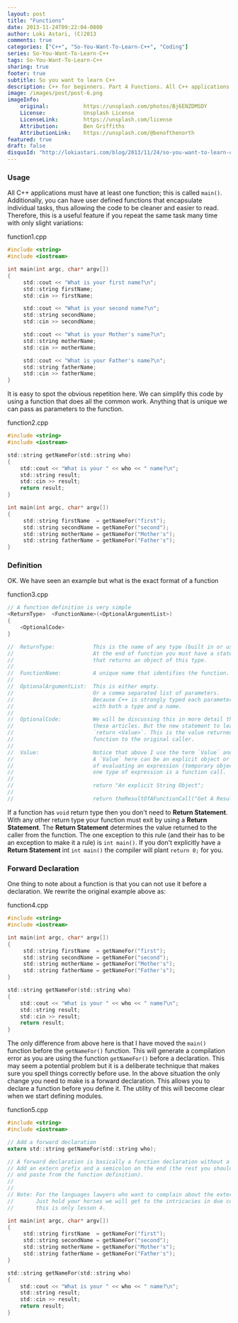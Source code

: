 ```yaml
---
layout: post
title: "Functions"
date: 2013-11-24T09:22:04-0800
author: Loki Astari, (C)2013
comments: true
categories: ["C++", "So-You-Want-To-Learn-C++", "Coding"]
series: So-You-Want-To-Learn-C++
tags: So-You-Want-To-Learn-C++
sharing: true
footer: true
subtitle: So you want to learn C++
description: C++ for beginners. Part 4 Functions. All C++ applications must have at least one function; this is called `main()`. Additionally, you can have user defined functions that encapsulate individual tasks, thus allowing the code to be cleaner and easier to read. Therefore, this is a useful feature if you repeat the same task many time with only slight variations.
image: /images/post/post-6.png
imageInfo:
    original:           https://unsplash.com/photos/Bj6ENZDMSDY
    License:            Unsplash License
    LicenseLink:        https://unsplash.com/license
    Attribution:        Ben Griffiths
    AttributionLink:    https://unsplash.com/@benofthenorth
featured: true
draft: false
disqusId: "http://lokiastari.com/blog/2013/11/24/so-you-want-to-learn-c-plus-plus-part-4/"
---
```


### Usage
All C++ applications must have at least one function; this is called `main()`. Additionally, you can have user defined functions that encapsulate individual tasks, thus allowing the code to be cleaner and easier to read. Therefore, this is a useful feature if you repeat the same task many time with only slight variations:

function1.cpp
```c
#include <string>
#include <iostream>

int main(int argc, char* argv[])
{
     std::cout << "What is your first name?\n";
     std::string firstName;
     std::cin >> firstName;

     std::cout << "What is your second name?\n";
     std::string secondName;
     std::cin >> secondName;

     std::cout << "What is your Mother's name?\n";
     std::string motherName;
     std::cin >> motherName;

     std::cout << "What is your Father's name?\n";
     std::string fatherName;
     std::cin >> fatherName;
}
```

It is easy to spot the obvious repetition here. We can simplify this code by using a function that does all the common work. Anything that is unique we can pass as parameters to the function.

function2.cpp
```c
#include <string>
#include <iostream>

std::string getNameFor(std::string who)
{
    std::cout << "What is your " << who << " name?\n";
    std::string result;
    std::cin >> result;
    return result;
}

int main(int argc, char* argv[])
{
     std::string firstName  = getNameFor("first");
     std::string secondName = getNameFor("second");
     std::string motherName = getNameFor("Mother's");
     std::string fatherName = getNameFor("Father's");
}
```

### Definition
OK. We have seen an example but what is the exact format of a function

function3.cpp
```c
// A function definition is very simple
<ReturnType>  <FunctionName>(<OptionalArgumentList>)
{
    <OptionalCode>
}

//  ReturnType:            This is the name of any type (built in or user defined)
//                         At the end of function you must have a statement
//                         that returns an object of this type.
//
//  FunctionName:          A unique name that identifies the function.
//
//  OptionalArgumentList:  This is either empty.
//                         Or a comma separated list of parameters.
//                         Because C++ is strongly typed each parameter is defined
//                         with both a type and a name.
//
//  OptionalCode:          We will be discussing this in more detail throught
//                         these articles. But the new statement to learn is
//                         `return <Value>`. This is the value returned by the
//                         function to the original caller.
//
//  Value:                 Notice that above I use the term `Value` and not object.
//                         A `Value` here can be an explicit object or the result
//                         of evaluating an expression (temporary object). Note
//                         one type of expression is a function call.
//
//                         return "An explicit String Object";
//
//                         return theResultOfAFunctionCall("Get A Result");
```

If a function has `void` return type then you don't need to **Return Statement**. With any other return type your function must exit by using a **Return Statement**. The **Return Statement** determines the value returned to the caller from the function. The one exception to this rule (and their has to be an exception to make it a rule) is `int main()`. If you don't explicitly have a **Return Statement** int `int main()` the compiler will plant `return 0;` for you.


### Forward Declaration

One thing to note about a function is that you can not use it before a declaration. We rewrite the original example above as:

function4.cpp
```c
#include <string>
#include <iostream>

int main(int argc, char* argv[])
{
     std::string firstName  = getNameFor("first");
     std::string secondName = getNameFor("second");
     std::string motherName = getNameFor("Mother's");
     std::string fatherName = getNameFor("Father's");
}

std::string getNameFor(std::string who)
{
    std::cout << "What is your " << who << " name?\n";
    std::string result;
    std::cin >> result;
    return result;
}
```

The only difference from above here is that I have moved the `main()` function before the `getNameFor()` function. This will generate a compilation error as you are using the function `getNameFor()` before a declaration. This may seem a potential problem but it is a deliberate technique that makes sure you spell things correctly before use. In the above situation the only change you need to make is a forward declaration. This allows you to declare a function before you define it. The utility of this will become clear when we start defining modules.

function5.cpp
```c
#include <string>
#include <iostream>

// Add a forward declaration
extern std::string getNameFor(std::string who);

// A forward declaration is basically a function declaration without a body.
// Add an extern prefix and a semicolon on the end (the rest you should copy
// and paste from the function definition).
//
//
// Note: For the languages lawyers who want to complain about the extern.
//       Just hold your horses we will get to the intricacies in due course;
//       this is only lesson 4.

int main(int argc, char* argv[])
{
     std::string firstName  = getNameFor("first");
     std::string secondName = getNameFor("second");
     std::string motherName = getNameFor("Mother's");
     std::string fatherName = getNameFor("Father's");
}

std::string getNameFor(std::string who)
{
    std::cout << "What is your " << who << " name?\n";
    std::string result;
    std::cin >> result;
    return result;
}
```

